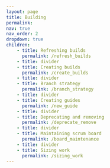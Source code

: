 ```yaml
---
layout: page
title: Building
permalink:
nav: true
nav_order: 2
dropdown: true
children:
    - title: Refreshing builds
      permalink: /refresh_builds
    - title: divider
    - title: Creating builds
      permalink: /create_builds
    - title: divider
    - title: Branch strategy
      permalink: /branch_strategy
    - title: divider
    - title: Creating guides
      permalink: /new_guide
    - title: divider
    - title: Deprecating and removing
      permalink: /deprecate_remove
    - title: divider
    - title: Maintaining scrum board
      permalink: /board_maintenance
    - title: divider
    - title: Sizing work
      permalink: /sizing_work
---
```

